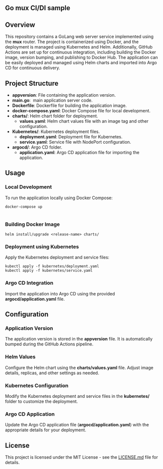 ## Go mux CI/DI sample

## **Overview**

This repository contains a GoLang web server service implemented using the **mux** router. The project is containerized using Docker, and the deployment is managed using Kubernetes and Helm. Additionally, GitHub Actions are set up for continuous integration, including building the Docker image, version bumping, and publishing to Docker Hub. The application can be easily deployed and managed using Helm charts and imported into Argo CD for continuous delivery.

## **Project Structure**

*   **appversion**: File containing the application version.
*   **main.go**:  main application server code.
*   **Dockerfile**: Dockerfile for building the application image.
*   **docker-compose.yaml**: Docker Compose file for local development.
*   **charts/**: Helm chart folder for deployment.
    *   **values.yaml**: Helm chart values file with an image tag and other configuration.
*   **Kubernetes/**: Kubernetes deployment files.
    *   **deployment.yaml**: Deployment file for Kubernetes.
    *   **service.yaml**: Service file with NodePort configuration.
*   **argocd/**: Argo CD folder.
    *   **application.yaml**: Argo CD application file for importing the application.

## **Usage**

### **Local Development**

To run the application locally using Docker Compose:

`docker-compose up`  
 

### **Building Docker Image**

`helm install/upgrade <release-name> charts/`

### **Deployment using Kubernetes**

Apply the Kubernetes deployment and service files:

`kubectl apply -f kubernetes/deployment.yaml`  
`kubectl apply -f kubernetes/service.yaml`

### **Argo CD Integration**

Import the application into Argo CD using the provided **argocd/application.yaml** file.

## **Configuration**

### **Application Version**

The application version is stored in the **appversion** file. It is automatically bumped during the GitHub Actions pipeline.

### **Helm Values**

Configure the Helm chart using the **charts/values.yaml** file. Adjust image details, replicas, and other settings as needed.

### **Kubernetes Configuration**

Modify the Kubernetes deployment and service files in the **kubernetes/** folder to customize the deployment.

### **Argo CD Application**

Update the Argo CD application file (**argocd/application.yaml**) with the appropriate details for your deployment.

## **License**

This project is licensed under the MIT License - see the [LICENSE.md](https://github.com/melsheikh92/go-sample/blob/main/LICENSE) file for details.